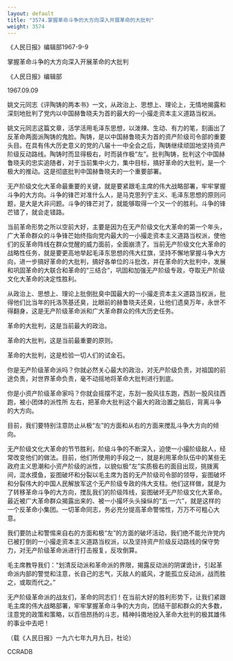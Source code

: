 ```yaml
---
layout: default
title: "3574.掌握革命斗争的大方向深入开展革命的大批判"
weight: 3574
---
```


《人民日报》编辑部1967-9-9

掌握革命斗争的大方向深入开展革命的大批判

《人民日报》编辑部

1967.09.09

姚文元同志《评陶铸的两本书》一文，从政治上、思想上、理论上，无情地揭露和深刻地批判了党内以中国赫鲁晓夫为首的最大的一小撮走资本主义道路当权派。

姚文元同志这篇文章，活学活用毛泽东思想，以泼辣、生动、有力的笔，刻画出了反革命两面派陶铸的鬼脸。陶铸，是以中国赫鲁晓夫为首的资产阶级司令部的重要头目。在具有伟大历史意义的党的八届十一中全会之后，陶铸继续顽固地坚持资产阶级反动路线。陶铸时而显得极右，时而装作极“左”。批判陶铸，批判这个中国赫鲁晓夫的忠实追随者，对于当前集中火力，集中目标，搞好革命的大批判，是一个极大的推动。这是彻底批判中国赫鲁晓夫的一个重要部署。

无产阶级文化大革命最重要的关键，就是要紧跟毛主席的伟大战略部署，牢牢掌握斗争的大方向。斗争的锋芒对准什么人，是马克思列宁主义、毛泽东思想的原则问题，是大是大非问题。斗争的锋芒对了，就能够取得一个又一个的胜利。斗争的锋芒错了，就会走错路。

当前革命形势之所以空前大好，主要是因为在无产阶级文化大革命的第一个年头，广大革命群众的斗争锋芒始终指向党内最大的一小撮走资本主义道路当权派，使他们的反革命阵线在群众觉醒的威力面前，全面崩溃了。当前无产阶级文化大革命的战略性任务，就是要更高地举起毛泽东思想的伟大红旗，坚持不懈地掌握斗争大方向，进一步搞好革命的大批判，搞好各单位的斗批改，并在革命的大批判中，发展和巩固革命的大联合和革命的“三结合”，巩固和加强无产阶级专政，夺取无产阶级文化大革命的决定性胜利。

从政治上、思想上、理论上批倒批臭中国最大的一小撮走资本主义道路当权派，批得他们比当年的托洛茨基还臭，比眼前的赫鲁晓夫还臭，让他们遗臭万年，永世不得翻身，这是无产阶级革命派和广大革命群众的伟大历史任务。

革命的大批判，这是当前最大的政治。

革命的大批判，这是当前最重要的原则。

革命的大批判，这是检验一切人们的试金石。

你是无产阶级革命派吗？你就必然关心最大的政治，对无产阶级负责，对祖国的前途负责，对世界革命负责，毫不动摇地将革命大批判进行到底。

你是小资产阶级革命家吗？你就会摇摆不定，东刮一股风往东跑，西刮一股风往西跑，被小团体的派性所 左右，把革命大批判这个最大的政治置之脑后，背离斗争的大方向。

目前，我们要特别注意防止从极“左”的方面和从右的方面来搅乱斗争大方向的倾向。

无产阶级文化大革命的节节胜利，阶级斗争的不断深入，迫使一小撮阶级敌人，经常改变他们的做法。目前，他们所使用的手段之一，就是利用革命队伍中的某些无政府主义思潮和小资产阶级的派性，以貌似极“左”实质极右的面目出现，挑拨离间，混水摸鱼，妄图破坏和分裂以毛主席为首的无产阶级司令部的领导，妄图破坏和分裂伟大的中国人民解放军这个无产阶级专政的伟大支柱。他们这样做，就是为了转移革命斗争的大方向，搅乱我们的阶级阵线，妄图破坏无产阶级文化大革命。最近被广大革命群众揭露出来的、被一小撮坏头头操纵的“五·一六”，就是这样的一个反革命小集团。一切革命同志，务必充分提高革命警惕性，万万不可粗心大意。

我们要防止和警惕来自右的方面和极“左”的方面的破坏活动，我们绝不能允许党内已被打倒的一小撮走资本主义道路当权派，以及坚持资产阶级反动路线的保守势力，对无产阶级革命派进行打击报复，反攻倒算。

毛主席教导我们：“划清反动派和革命派的界限，揭露反动派的阴谋诡计，引起革命派内部的警觉和注意，长自己的志气，灭敌人的威风，才能孤立反动派，战而胜之，或取而代之。”

无产阶级革命派的战友们，革命的同志们！在当前大好的胜利形势下，让我们紧跟毛主席的伟大战略部署，牢牢掌握革命斗争的大方向，团结干部和群众的大多数，注意党的政策和策略，以百倍昂扬的斗志，精神抖擞地投入革命大批判的极其雄伟的事业中去吧！

（载《人民日报》一九六七年九月九日，社论）

CCRADB

